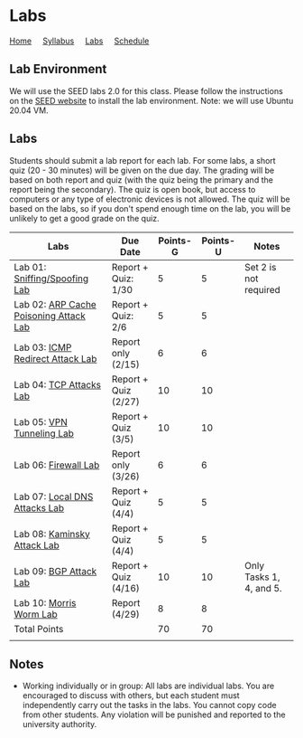 # Labs

[Home](./index.md) &nbsp;&nbsp;&nbsp; [Syllabus](./syllabus.md)  &nbsp;&nbsp;&nbsp; [Labs](./labs.md) &nbsp;&nbsp;&nbsp; [Schedule](./schedule.md)

## Lab Environment

We will use the SEED labs 2.0 for this class. Please follow the instructions
on the [SEED website](https://seedsecuritylabs.org/labsetup.html) to install
the lab environment. Note: we will use Ubuntu 20.04 VM.

## Labs

Students should submit a lab report for each lab. 
For some labs, a short quiz (20 - 30 minutes) will be given on the due day. 
The grading will be based on both report and quiz (with
the quiz being the primary and the report being the secondary). 
The quiz is open book, but access to computers or any type of 
electronic devices is not allowed. The quiz will be based on the labs, 
so if you don't spend enough time on the lab, you will be unlikely 
to get a good grade on the quiz.


| Labs   | Due Date | Points-G | Points-U | Notes |
| ---    | ---      | ---      | ---      | ---   |
| Lab 01: [Sniffing/Spoofing Lab](https://seedsecuritylabs.org/Labs_20.04/Networking/Sniffing_Spoofing/) | Report + Quiz: 1/30 | 5 | 5 | Set 2 is not required
| Lab 02: [ARP Cache Poisoning Attack Lab](https://seedsecuritylabs.org/Labs_20.04/Networking/ARP_Attack) | Report + Quiz: 2/6 | 5 | 5 |
| Lab 03: [ICMP Redirect Attack Lab](https://seedsecuritylabs.org/Labs_20.04/Networking/ICMP_Redirect/) | Report only (2/15) | 6 | 6 |
| Lab 04: [TCP Attacks Lab](https://seedsecuritylabs.org/Labs_20.04/Networking/TCP_Attacks/) | Report + Quiz  (2/27) | 10 | 10 |
| Lab 05: [VPN Tunneling Lab](https://seedsecuritylabs.org/Labs_20.04/Networking/VPN_Tunnel/) | Report + Quiz (3/5) | 10 | 10 | 
| Lab 06: [Firewall Lab](https://seedsecuritylabs.org/Labs_20.04/Networking/Firewall/) | Report only (3/26) | 6 | 6 |
| Lab 07: [Local DNS Attacks Lab](https://seedsecuritylabs.org/Labs_20.04/Networking/DNS/DNS_Local/)  | Report + Quiz (4/4) | 5 | 5 | 
| Lab 08: [Kaminsky Attack Lab](https://seedsecuritylabs.org/Labs_20.04/Networking/DNS/DNS_Remote/) | Report + Quiz (4/4) | 5 | 5 | 
| Lab 09: [BGP Attack Lab](https://seedsecuritylabs.org/Labs_20.04/Networking/BGP/BGP_Exploration_Attack/) | Report + Quiz (4/16) | 10 | 10  | Only Tasks 1, 4, and 5.
| Lab 10: [Morris Worm Lab](https://seedsecuritylabs.org/Labs_20.04/Networking/Morris_Worm/) | Report (4/29) | 8 | 8 |
| Total Points |   | 70 | 70  | 
|  |   |||

## Notes

 - Working individually or in group: All labs are individual labs. You are 
   encouraged to discuss with others, but each student must independently
   carry out the tasks in the labs. You cannot copy code from other students.
   Any violation will be punished and reported to the university authority.

